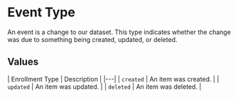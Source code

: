 # Event Type

An event is a change to our dataset. This type indicates whether the change was due to something
being created, updated, or deleted.

## Values

| Enrollment Type | Description |
|---|
| `created` | An item was created. |
| `updated` | An item was updated. |
| `deleted` | An item was deleted. |